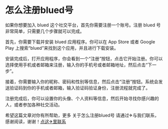 # 怎么注册blued号

如果你想要加入 blued 这个社交平台，首先你需要注册一个账号。注册 blued 号非常简单，只需要几个步骤就可以完成。

首先，你需要下载并安装 blued 应用程序。你可以在 App Store 或者 Google Play 上搜索“blued”来找到这个应用，并且进行下载安装。

安装完成后，打开应用程序，你会看到一个“注册”按钮，点击它开始注册。你可以选择使用手机或者邮箱来注册，输入你的手机号或者邮箱地址，然后点击“下一步”。

接着，你需要输入你的昵称、密码和性别等信息，然后点击“注册”按钮。系统会发送验证码到你的手机或者邮箱，输入验证码验证身份，注册流程就完成了。

注册完成后，你可以设置你的头像、个人资料等信息，然后开始寻找你感兴趣的人，或者参加各种社交活动。

希望这篇文章对你有所帮助，更多 关于怎么注册blued号 请通过✈与我们联系，感谢阅读，谢谢！[点这✈里联系](https://w.k02.cc)